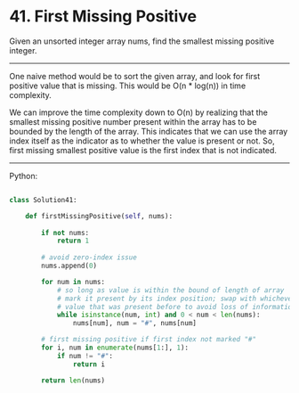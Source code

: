 # 41. First Missing Positive

Given an unsorted integer array nums, find the smallest missing positive
integer.

---

One naive method would be to sort the given array, and look for first positive
value that is missing. This would be O(n * log(n)) in time complexity.

We can improve the time complexity down to O(n) by realizing that the smallest
missing positive number present within the array has to be bounded by the
length of the array. This indicates that we can use the array index itself as
the indicator as to whether the value is present or not. So, first missing
smallest positive value is the first index that is not indicated.

---

Python:

```python

class Solution41:

    def firstMissingPositive(self, nums):
        
        if not nums:
            return 1
        
        # avoid zero-index issue
        nums.append(0)

        for num in nums:
            # so long as value is within the bound of length of array
            # mark it present by its index position; swap with whichever
            # value that was present before to avoid loss of information
            while isinstance(num, int) and 0 < num < len(nums):
                nums[num], num = "#", nums[num]

        # first missing positive if first index not marked "#"
        for i, num in enumerate(nums[1:], 1):
            if num != "#":
                return i

        return len(nums)
```
